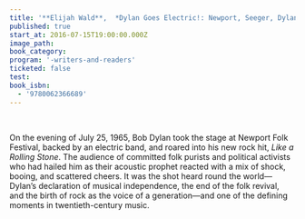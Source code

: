 ```yaml
---
title: '**Elijah Wald**,  *Dylan Goes Electric!: Newport, Seeger, Dylan, and the Night That Split the Sixties*'
published: true
start_at: 2016-07-15T19:00:00.000Z
image_path:
book_category:
program: '-writers-and-readers'
ticketed: false
test:
book_isbn:
  - '9780062366689'
---
```



<br>

On the evening of July 25, 1965, Bob Dylan took the stage at Newport Folk Festival, backed by an electric band, and roared into his new rock hit, *Like a Rolling Stone*. The audience of committed folk purists and political activists who had hailed him as their acoustic prophet reacted with a mix of shock, booing, and scattered cheers. It was the shot heard round the world—Dylan’s declaration of musical independence, the end of the folk revival, and the birth of rock as the voice of a generation—and one of the defining moments in twentieth-century music.
